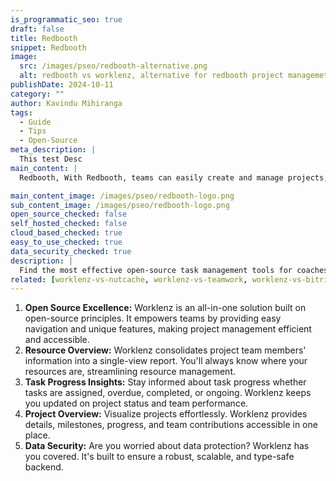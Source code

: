 ```yaml
---
is_programmatic_seo: true
draft: false
title: Redbooth
snippet: Redbooth
image:
  src: /images/pseo/redbooth-alternative.png
  alt: redbooth vs worklenz, alternative for redbooth project managemet tool, task management, resource management, productivity
publishDate: 2024-10-11
category: ""
author: Kavindu Mihiranga
tags:
  - Guide
  - Tips
  - Open-Source
meta_description: |
  This test Desc
main_content: |
  Redbooth, With Redbooth, teams can easily create and manage projects, assign tasks, track progress, and collaborate seamlessly.
main_content_image: /images/pseo/redbooth-logo.png
sub_content_image: /images/pseo/redbooth-logo.png
open_source_checked: false
self_hosted_checked: false
cloud_based_checked: true
easy_to_use_checked: true
data_security_checked: true
description: |
  Find the most effective open-source task management tools for coaches on our platform. Simplify your coaching tasks and boost productivity with these tools.
related: [worklenz-vs-nutcache, worklenz-vs-teamwork, worklenz-vs-bitrix, worklenz-vs-zenkit]
---
```

1. **Open Source Excellence:** Worklenz is an all-in-one solution built on open-source principles. It empowers teams by providing easy navigation and unique features, making project management efficient and accessible.
2. **Resource Overview:** Worklenz consolidates project team members' information into a single-view report. You'll always know where your resources are, streamlining resource management.
3. **Task Progress Insights:** Stay informed about task progress whether tasks are assigned, overdue, completed, or ongoing. Worklenz keeps you updated on project status and team performance.
4. **Project Overview:** Visualize projects effortlessly. Worklenz provides details, milestones, progress, and team contributions accessible in one place.
5. **Data Security:** Are you worried about data protection? Worklenz has you covered. It's built to ensure a robust, scalable, and type-safe backend.